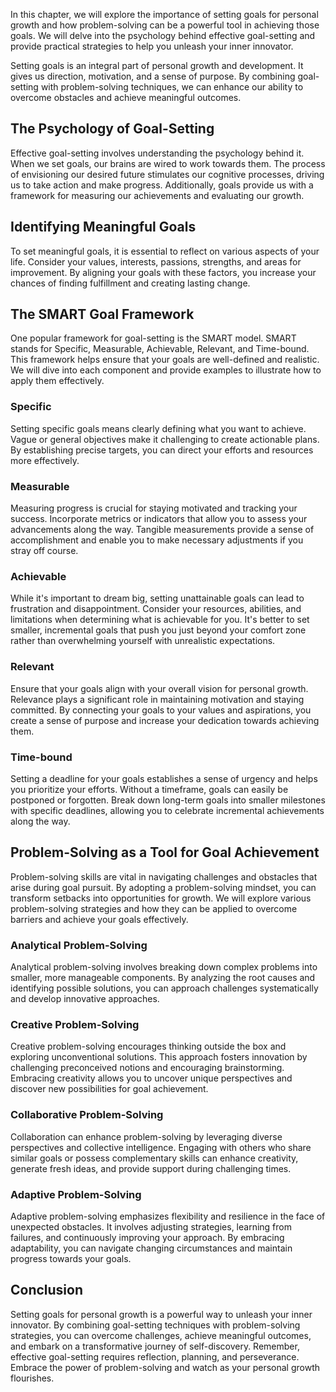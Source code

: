 
In this chapter, we will explore the importance of setting goals for personal growth and how problem-solving can be a powerful tool in achieving those goals. We will delve into the psychology behind effective goal-setting and provide practical strategies to help you unleash your inner innovator.

Setting goals is an integral part of personal growth and development. It gives us direction, motivation, and a sense of purpose. By combining goal-setting with problem-solving techniques, we can enhance our ability to overcome obstacles and achieve meaningful outcomes.

## The Psychology of Goal-Setting

Effective goal-setting involves understanding the psychology behind it. When we set goals, our brains are wired to work towards them. The process of envisioning our desired future stimulates our cognitive processes, driving us to take action and make progress. Additionally, goals provide us with a framework for measuring our achievements and evaluating our growth.

## Identifying Meaningful Goals

To set meaningful goals, it is essential to reflect on various aspects of your life. Consider your values, interests, passions, strengths, and areas for improvement. By aligning your goals with these factors, you increase your chances of finding fulfillment and creating lasting change.

## The SMART Goal Framework

One popular framework for goal-setting is the SMART model. SMART stands for Specific, Measurable, Achievable, Relevant, and Time-bound. This framework helps ensure that your goals are well-defined and realistic. We will dive into each component and provide examples to illustrate how to apply them effectively.

### Specific

Setting specific goals means clearly defining what you want to achieve. Vague or general objectives make it challenging to create actionable plans. By establishing precise targets, you can direct your efforts and resources more effectively.

### Measurable

Measuring progress is crucial for staying motivated and tracking your success. Incorporate metrics or indicators that allow you to assess your advancements along the way. Tangible measurements provide a sense of accomplishment and enable you to make necessary adjustments if you stray off course.

### Achievable

While it's important to dream big, setting unattainable goals can lead to frustration and disappointment. Consider your resources, abilities, and limitations when determining what is achievable for you. It's better to set smaller, incremental goals that push you just beyond your comfort zone rather than overwhelming yourself with unrealistic expectations.

### Relevant

Ensure that your goals align with your overall vision for personal growth. Relevance plays a significant role in maintaining motivation and staying committed. By connecting your goals to your values and aspirations, you create a sense of purpose and increase your dedication towards achieving them.

### Time-bound

Setting a deadline for your goals establishes a sense of urgency and helps you prioritize your efforts. Without a timeframe, goals can easily be postponed or forgotten. Break down long-term goals into smaller milestones with specific deadlines, allowing you to celebrate incremental achievements along the way.

## Problem-Solving as a Tool for Goal Achievement

Problem-solving skills are vital in navigating challenges and obstacles that arise during goal pursuit. By adopting a problem-solving mindset, you can transform setbacks into opportunities for growth. We will explore various problem-solving strategies and how they can be applied to overcome barriers and achieve your goals effectively.

### Analytical Problem-Solving

Analytical problem-solving involves breaking down complex problems into smaller, more manageable components. By analyzing the root causes and identifying possible solutions, you can approach challenges systematically and develop innovative approaches.

### Creative Problem-Solving

Creative problem-solving encourages thinking outside the box and exploring unconventional solutions. This approach fosters innovation by challenging preconceived notions and encouraging brainstorming. Embracing creativity allows you to uncover unique perspectives and discover new possibilities for goal achievement.

### Collaborative Problem-Solving

Collaboration can enhance problem-solving by leveraging diverse perspectives and collective intelligence. Engaging with others who share similar goals or possess complementary skills can enhance creativity, generate fresh ideas, and provide support during challenging times.

### Adaptive Problem-Solving

Adaptive problem-solving emphasizes flexibility and resilience in the face of unexpected obstacles. It involves adjusting strategies, learning from failures, and continuously improving your approach. By embracing adaptability, you can navigate changing circumstances and maintain progress towards your goals.

## Conclusion

Setting goals for personal growth is a powerful way to unleash your inner innovator. By combining goal-setting techniques with problem-solving strategies, you can overcome challenges, achieve meaningful outcomes, and embark on a transformative journey of self-discovery. Remember, effective goal-setting requires reflection, planning, and perseverance. Embrace the power of problem-solving and watch as your personal growth flourishes.
